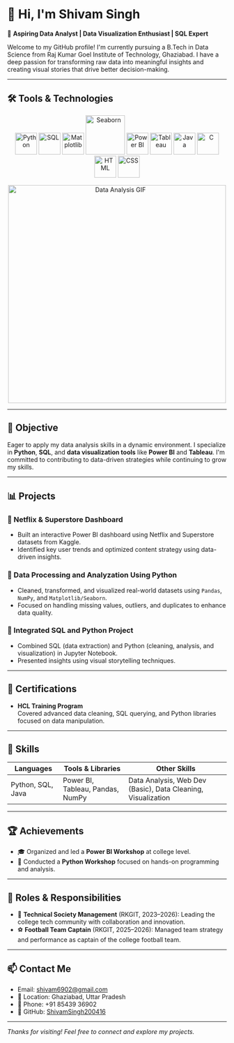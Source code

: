 # 👋 Hi, I'm Shivam Singh

🎯 **Aspiring Data Analyst | Data Visualization Enthusiast | SQL Expert**

Welcome to my GitHub profile! I'm currently pursuing a B.Tech in Data Science from Raj Kumar Goel Institute of Technology, Ghaziabad. I have a deep passion for transforming raw data into meaningful insights and creating visual stories that drive better decision-making.

---

## 🛠️ Tools & Technologies

<p align="center">
  <img src="https://cdn.jsdelivr.net/gh/devicons/devicon/icons/python/python-original.svg" width="50" alt="Python"/>
  <img src="https://cdn.jsdelivr.net/gh/devicons/devicon/icons/mysql/mysql-original-wordmark.svg" width="50" alt="SQL"/>
  <img src="https://upload.wikimedia.org/wikipedia/commons/thumb/2/21/Matplotlib_icon.svg/512px-Matplotlib_icon.svg.png" width="50" alt="Matplotlib"/>
  <img src="https://seaborn.pydata.org/_static/logo-wide-lightbg.svg" width="90" alt="Seaborn"/>
  <img src="https://cdn.worldvectorlogo.com/logos/power-bi-2.svg" width="50" alt="Power BI"/>
  <img src="https://cdn.worldvectorlogo.com/logos/tableau-software.svg" width="50" alt="Tableau"/>
  <img src="https://cdn.jsdelivr.net/gh/devicons/devicon/icons/java/java-original.svg" width="50" alt="Java"/>
  <img src="https://cdn.jsdelivr.net/gh/devicons/devicon/icons/c/c-original.svg" width="50" alt="C"/>
  <img src="https://cdn.jsdelivr.net/gh/devicons/devicon/icons/html5/html5-original.svg" width="50" alt="HTML"/>
  <img src="https://cdn.jsdelivr.net/gh/devicons/devicon/icons/css3/css3-original.svg" width="50" alt="CSS"/>
</p>

<p align="center">
  <img src="https://user-images.githubusercontent.com/74038190/223574368-4e7a12c7-c7d7-4b41-bd1e-7fae8ef6d0a7.gif" width="500" alt="Data Analysis GIF"/>
</p>

---

## 💼 Objective
Eager to apply my data analysis skills in a dynamic environment. I specialize in **Python**, **SQL**, and **data visualization tools** like **Power BI** and **Tableau**. I'm committed to contributing to data-driven strategies while continuing to grow my skills.

---

## 📊 Projects

### 📌 Netflix & Superstore Dashboard
- Built an interactive Power BI dashboard using Netflix and Superstore datasets from Kaggle.
- Identified key user trends and optimized content strategy using data-driven insights.

### 📌 Data Processing and Analyzation Using Python
- Cleaned, transformed, and visualized real-world datasets using `Pandas`, `NumPy`, and `Matplotlib/Seaborn`.
- Focused on handling missing values, outliers, and duplicates to enhance data quality.

### 📌 Integrated SQL and Python Project
- Combined SQL (data extraction) and Python (cleaning, analysis, and visualization) in Jupyter Notebook.
- Presented insights using visual storytelling techniques.

---

## 📜 Certifications
- **HCL Training Program**  
  Covered advanced data cleaning, SQL querying, and Python libraries focused on data manipulation.

---

## 🧠 Skills

| Languages         | Tools & Libraries                  | Other Skills                |
|-------------------|------------------------------------|-----------------------------|
| Python, SQL, Java | Power BI, Tableau, Pandas, NumPy   | Data Analysis, Web Dev (Basic), Data Cleaning, Visualization |

---

## 🏆 Achievements
- 🎓 Organized and led a **Power BI Workshop** at college level.
- 🐍 Conducted a **Python Workshop** focused on hands-on programming and analysis.

---

## 🤝 Roles & Responsibilities
- 💼 **Technical Society Management** (RKGIT, 2023–2026): Leading the college tech community with collaboration and innovation.
- ⚽ **Football Team Captain** (RKGIT, 2025–2026): Managed team strategy and performance as captain of the college football team.

---

## 📫 Contact Me

- Email: shivam6902@gmail.com  
- 📍 Location: Ghaziabad, Uttar Pradesh  
- 📱 Phone: +91 85439 36902  
- 🔗 GitHub: [ShivamSingh200416](https://github.com/ShivamSingh200416)

---

_Thanks for visiting! Feel free to connect and explore my projects._
